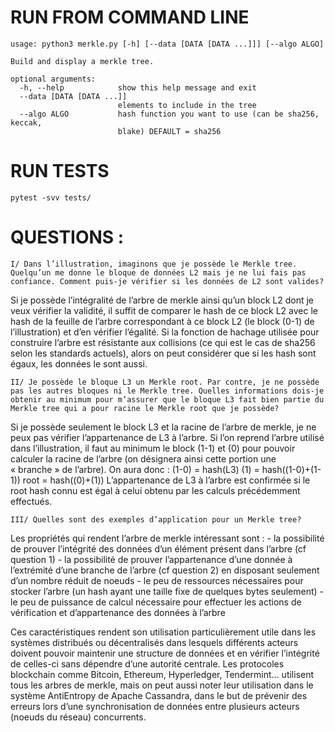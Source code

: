 # RUN FROM COMMAND LINE
```
usage: python3 merkle.py [-h] [--data [DATA [DATA ...]]] [--algo ALGO]

Build and display a merkle tree.

optional arguments:
  -h, --help            show this help message and exit
  --data [DATA [DATA ...]]
                        elements to include in the tree
  --algo ALGO           hash function you want to use (can be sha256, keccak,
                        blake) DEFAULT = sha256
```

# RUN TESTS
`pytest -svv tests/`

# QUESTIONS : 

    I/ Dans l’illustration, imaginons que je possède le Merkle tree. Quelqu’un me donne le bloque de données L2 mais je ne lui fais pas confiance. Comment puis-je vérifier si les données de L2 sont valides?

 Si je possède l’intégralité de l’arbre de merkle ainsi qu’un block L2 dont je veux vérifier la validité, il suffit de comparer le hash de ce block L2 avec le hash de la feuille de l’arbre correspondant à ce block L2 (le block (0-1) de l’illustration) et d’en vérifier l’égalité. Si la fonction de hachage utilisée pour construire l’arbre est résistante aux collisions (ce qui est le cas de sha256 selon les standards actuels), alors on peut considérer que si les hash sont égaux, les données le sont aussi.

    II/ Je possède le bloque L3 un Merkle root. Par contre, je ne possède pas les autres bloques ni le Merkle tree. Quelles informations dois-je obtenir au minimum pour m’assurer que le bloque L3 fait bien partie du Merkle tree qui a pour racine le Merkle root que je possède?

Si je possède seulement le block L3 et la racine de l’arbre de merkle, je ne peux pas vérifier l’appartenance de L3 à l’arbre. Si l’on reprend l’arbre utilisé dans l’illustration, il faut au minimum le block (1-1) et (0) pour pouvoir calculer la racine de l’arbre (on désignera ainsi cette portion une « branche » de l’arbre). On aura donc :
    (1-0) = hash(L3)
    (1) = hash((1-0)+(1-1))
    root = hash((0)+(1))
    L’appartenance de L3 à l’arbre est confirmée si le root hash connu est égal à celui obtenu par les calculs précédemment effectués.

    III/ Quelles sont des exemples d’application pour un Merkle tree?

Les propriétés qui rendent l’arbre de merkle intéressant sont :
    - la possibilité de prouver l’intégrité des données d’un élément présent dans l’arbre (cf question 1)
    - la possibilité de prouver l’appartenance d’une donnée à l’extrémité d’une branche de l’arbre (cf question 2) en disposant seulement d’un nombre réduit de noeuds
    - le peu de ressources nécessaires pour stocker l’arbre (un hash ayant une taille fixe de quelques bytes seulement)
    - le peu de puissance de calcul nécessaire pour effectuer les actions de vérification et d’appartenance des données à l’arbre
    
Ces caractéristiques rendent son utilisation particulièrement utile dans les systèmes distribués ou décentralisés dans lesquels différents acteurs doivent pouvoir maintenir une structure de données et en vérifier l’intégrité de celles-ci sans dépendre d’une autorité centrale. Les protocoles blockchain comme Bitcoin, Ethereum, Hyperledger, Tendermint… utilisent tous les arbres de merkle, mais on peut aussi noter leur utilisation dans le système AntiEntropy de Apache Cassandra, dans le but de prévenir des erreurs lors d’une synchronisation de données entre plusieurs acteurs (noeuds du réseau) concurrents.